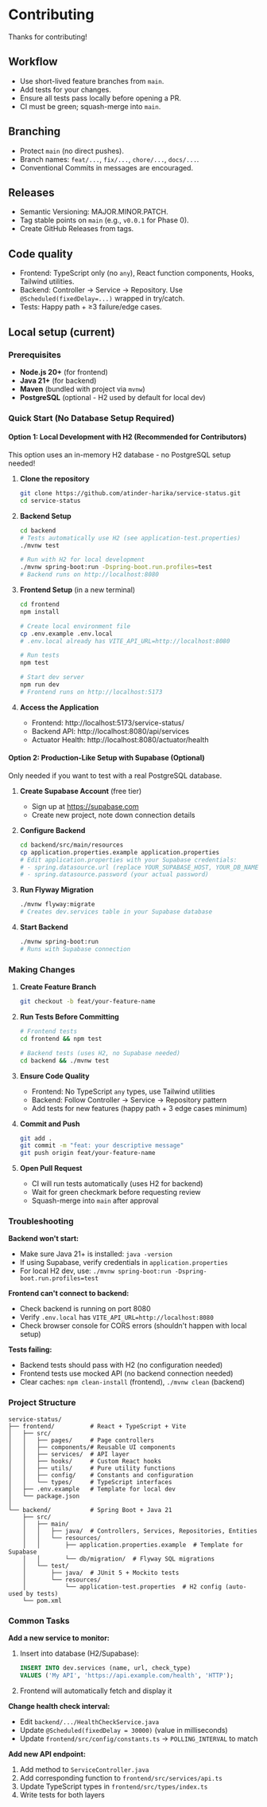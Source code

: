 # Contributing

Thanks for contributing!

## Workflow
- Use short-lived feature branches from `main`.
- Add tests for your changes.
- Ensure all tests pass locally before opening a PR.
- CI must be green; squash-merge into `main`.

## Branching
- Protect `main` (no direct pushes).
- Branch names: `feat/...`, `fix/...`, `chore/...`, `docs/...`.
- Conventional Commits in messages are encouraged.

## Releases
- Semantic Versioning: MAJOR.MINOR.PATCH.
- Tag stable points on `main` (e.g., `v0.0.1` for Phase 0).
- Create GitHub Releases from tags.

## Code quality
- Frontend: TypeScript only (no `any`), React function components, Hooks, Tailwind utilities.
- Backend: Controller → Service → Repository. Use `@Scheduled(fixedDelay=...)` wrapped in try/catch.
- Tests: Happy path + ≥3 failure/edge cases.

## Local setup (current)

### Prerequisites
- **Node.js 20+** (for frontend)
- **Java 21+** (for backend)
- **Maven** (bundled with project via `mvnw`)
- **PostgreSQL** (optional - H2 used by default for local dev)

### Quick Start (No Database Setup Required)

#### Option 1: Local Development with H2 (Recommended for Contributors)
This option uses an in-memory H2 database - no PostgreSQL setup needed!

1. **Clone the repository**
   ```bash
   git clone https://github.com/atinder-harika/service-status.git
   cd service-status
   ```

2. **Backend Setup**
   ```bash
   cd backend
   # Tests automatically use H2 (see application-test.properties)
   ./mvnw test
   
   # Run with H2 for local development
   ./mvnw spring-boot:run -Dspring-boot.run.profiles=test
   # Backend runs on http://localhost:8080
   ```

3. **Frontend Setup** (in a new terminal)
   ```bash
   cd frontend
   npm install
   
   # Create local environment file
   cp .env.example .env.local
   # .env.local already has VITE_API_URL=http://localhost:8080
   
   # Run tests
   npm test
   
   # Start dev server
   npm run dev
   # Frontend runs on http://localhost:5173
   ```

4. **Access the Application**
   - Frontend: http://localhost:5173/service-status/
   - Backend API: http://localhost:8080/api/services
   - Actuator Health: http://localhost:8080/actuator/health

#### Option 2: Production-Like Setup with Supabase (Optional)
Only needed if you want to test with a real PostgreSQL database.

1. **Create Supabase Account** (free tier)
   - Sign up at https://supabase.com
   - Create new project, note down connection details

2. **Configure Backend**
   ```bash
   cd backend/src/main/resources
   cp application.properties.example application.properties
   # Edit application.properties with your Supabase credentials:
   # - spring.datasource.url (replace YOUR_SUPABASE_HOST, YOUR_DB_NAME)
   # - spring.datasource.password (your actual password)
   ```

3. **Run Flyway Migration**
   ```bash
   ./mvnw flyway:migrate
   # Creates dev.services table in your Supabase database
   ```

4. **Start Backend**
   ```bash
   ./mvnw spring-boot:run
   # Runs with Supabase connection
   ```

### Making Changes

1. **Create Feature Branch**
   ```bash
   git checkout -b feat/your-feature-name
   ```

2. **Run Tests Before Committing**
   ```bash
   # Frontend tests
   cd frontend && npm test
   
   # Backend tests (uses H2, no Supabase needed)
   cd backend && ./mvnw test
   ```

3. **Ensure Code Quality**
   - Frontend: No TypeScript `any` types, use Tailwind utilities
   - Backend: Follow Controller → Service → Repository pattern
   - Add tests for new features (happy path + 3 edge cases minimum)

4. **Commit and Push**
   ```bash
   git add .
   git commit -m "feat: your descriptive message"
   git push origin feat/your-feature-name
   ```

5. **Open Pull Request**
   - CI will run tests automatically (uses H2 for backend)
   - Wait for green checkmark before requesting review
   - Squash-merge into `main` after approval

### Troubleshooting

**Backend won't start:**
- Make sure Java 21+ is installed: `java -version`
- If using Supabase, verify credentials in `application.properties`
- For local H2 dev, use: `./mvnw spring-boot:run -Dspring-boot.run.profiles=test`

**Frontend can't connect to backend:**
- Check backend is running on port 8080
- Verify `.env.local` has `VITE_API_URL=http://localhost:8080`
- Check browser console for CORS errors (shouldn't happen with local setup)

**Tests failing:**
- Backend tests should pass with H2 (no configuration needed)
- Frontend tests use mocked API (no backend connection needed)
- Clear caches: `npm clean-install` (frontend), `./mvnw clean` (backend)

### Project Structure
```
service-status/
├── frontend/          # React + TypeScript + Vite
│   ├── src/
│   │   ├── pages/     # Page controllers
│   │   ├── components/# Reusable UI components
│   │   ├── services/  # API layer
│   │   ├── hooks/     # Custom React hooks
│   │   ├── utils/     # Pure utility functions
│   │   ├── config/    # Constants and configuration
│   │   └── types/     # TypeScript interfaces
│   ├── .env.example   # Template for local dev
│   └── package.json
│
└── backend/           # Spring Boot + Java 21
    ├── src/
    │   ├── main/
    │   │   ├── java/  # Controllers, Services, Repositories, Entities
    │   │   └── resources/
    │   │       ├── application.properties.example  # Template for Supabase
    │   │       └── db/migration/  # Flyway SQL migrations
    │   └── test/
    │       ├── java/  # JUnit 5 + Mockito tests
    │       └── resources/
    │           └── application-test.properties  # H2 config (auto-used by tests)
    └── pom.xml
```

### Common Tasks

**Add a new service to monitor:**
1. Insert into database (H2/Supabase):
   ```sql
   INSERT INTO dev.services (name, url, check_type) 
   VALUES ('My API', 'https://api.example.com/health', 'HTTP');
   ```
2. Frontend will automatically fetch and display it

**Change health check interval:**
- Edit `backend/.../HealthCheckService.java`
- Update `@Scheduled(fixedDelay = 30000)` (value in milliseconds)
- Update `frontend/src/config/constants.ts` → `POLLING_INTERVAL` to match

**Add new API endpoint:**
1. Add method to `ServiceController.java`
2. Add corresponding function to `frontend/src/services/api.ts`
3. Update TypeScript types in `frontend/src/types/index.ts`
4. Write tests for both layers
